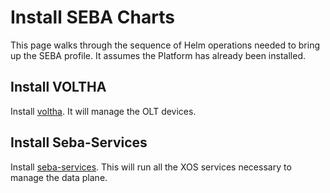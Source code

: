 # Install SEBA Charts

This page walks through the sequence of Helm operations needed to
bring up the SEBA profile. It assumes the Platform has already been
installed.

## Install VOLTHA

Install [voltha](../../charts/voltha.md).
It will manage the OLT devices.

## Install Seba-Services

Install [seba-services](../../charts/seba-services.md).
This will run all the XOS services necessary to manage the data plane.
